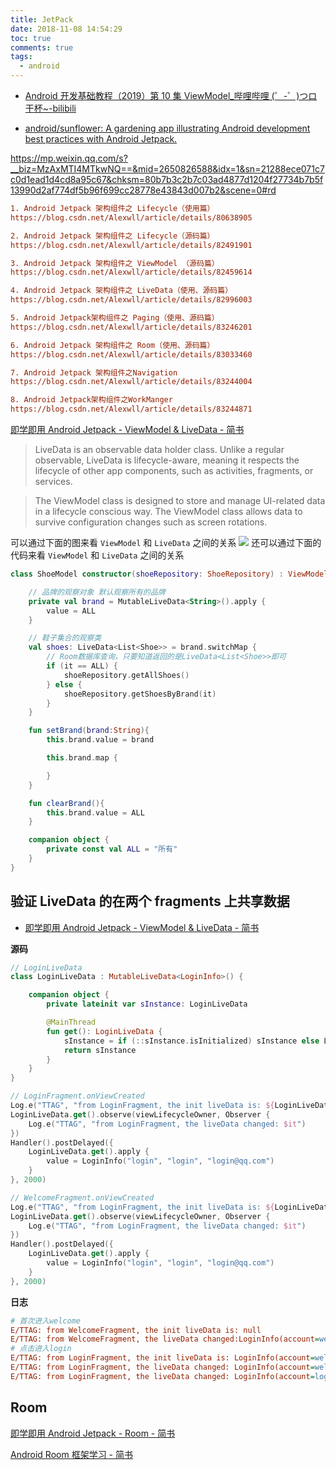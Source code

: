 ```yaml
---
title: JetPack
date: 2018-11-08 14:54:29
toc: true
comments: true
tags:
  - android
---
```


- [Android 开发基础教程（2019）第 10 集 ViewModel\_哔哩哔哩 (゜-゜)つロ 干杯~-bilibili](https://www.bilibili.com/video/av53400133/?spm_id_from=333.788.videocard.12)

- [android/sunflower: A gardening app illustrating Android development best practices with Android Jetpack.](https://github.com/android/sunflower)

https://mp.weixin.qq.com/s?__biz=MzAxMTI4MTkwNQ==&mid=2650826588&idx=1&sn=21288ece071c7c0d1ead1d4cd8a95c67&chksm=80b7b3c2b7c03ad4877d1204f27734b7b5f13990d2af774df5b96f699cc28778e43843d007b2&scene=0#rd

```ini
1. Android Jetpack 架构组件之 Lifecycle（使用篇）
https://blog.csdn.net/Alexwll/article/details/80638905

2. Android Jetpack 架构组件之 Lifecycle（源码篇）
https://blog.csdn.net/Alexwll/article/details/82491901

3. Android Jetpack 架构组件之 ViewModel （源码篇）
https://blog.csdn.net/Alexwll/article/details/82459614

4. Android Jetpack 架构组件之 LiveData（使用、源码篇）
https://blog.csdn.net/Alexwll/article/details/82996003

5. Android Jetpack架构组件之 Paging（使用、源码篇）
https://blog.csdn.net/Alexwll/article/details/83246201

6. Android Jetpack 架构组件之 Room（使用、源码篇）
https://blog.csdn.net/Alexwll/article/details/83033460

7. Android Jetpack 架构组件之Navigation
https://blog.csdn.net/Alexwll/article/details/83244004

8. Android Jetpack架构组件之WorkManger
https://blog.csdn.net/Alexwll/article/details/83244871

```

[即学即用 Android Jetpack - ViewModel & LiveData - 简书](https://www.jianshu.com/p/81a284969f03)

> LiveData is an observable data holder class. Unlike a regular observable, LiveData is lifecycle-aware, meaning it respects the lifecycle of other app components, such as activities, fragments, or services.

> The ViewModel class is designed to store and manage UI-related data in a lifecycle conscious way. The ViewModel class allows data to survive configuration changes such as screen rotations.

可以通过下面的图来看 `ViewModel` 和 `LiveData` 之间的关系
![](https://upload-images.jianshu.io/upload_images/9271486-93980cb4a2458d6d.png?imageMogr2/auto-orient/strip|imageView2/2/w/803)
还可以通过下面的代码来看 `ViewModel` 和 `LiveData` 之间的关系

```kotlin
class ShoeModel constructor(shoeRepository: ShoeRepository) : ViewModel() {

    // 品牌的观察对象 默认观察所有的品牌
    private val brand = MutableLiveData<String>().apply {
        value = ALL
    }

    // 鞋子集合的观察类
    val shoes: LiveData<List<Shoe>> = brand.switchMap {
        // Room数据库查询，只要知道返回的是LiveData<List<Shoe>>即可
        if (it == ALL) {
            shoeRepository.getAllShoes()
        } else {
            shoeRepository.getShoesByBrand(it)
        }
    }

    fun setBrand(brand:String){
        this.brand.value = brand

        this.brand.map {

        }
    }

    fun clearBrand(){
        this.brand.value = ALL
    }

    companion object {
        private const val ALL = "所有"
    }
}
```

## 验证 LiveData 的在两个 fragments 上共享数据

- [即学即用 Android Jetpack - ViewModel & LiveData - 简书](https://www.jianshu.com/p/81a284969f03)

**源码**

```kotlin
// LoginLiveData
class LoginLiveData : MutableLiveData<LoginInfo>() {

    companion object {
        private lateinit var sInstance: LoginLiveData

        @MainThread
        fun get(): LoginLiveData {
            sInstance = if (::sInstance.isInitialized) sInstance else LoginLiveData()
            return sInstance
        }
    }
}

// LoginFragment.onViewCreated
Log.e("TTAG", "from LoginFragment, the init liveData is: ${LoginLiveData.get().value}")
LoginLiveData.get().observe(viewLifecycleOwner, Observer {
    Log.e("TTAG", "from LoginFragment, the liveData changed: $it")
})
Handler().postDelayed({
    LoginLiveData.get().apply {
        value = LoginInfo("login", "login", "login@qq.com")
    }
}, 2000)

// WelcomeFragment.onViewCreated
Log.e("TTAG", "from LoginFragment, the init liveData is: ${LoginLiveData.get().value}")
LoginLiveData.get().observe(viewLifecycleOwner, Observer {
    Log.e("TTAG", "from LoginFragment, the liveData changed: $it")
})
Handler().postDelayed({
    LoginLiveData.get().apply {
        value = LoginInfo("login", "login", "login@qq.com")
    }
}, 2000)
```

**日志**

```ini
# 首次进入welcome
E/TTAG: from WelcomeFragment, the init liveData is: null
E/TTAG: from WelcomeFragment, the liveData changed:LoginInfo(account=welcome, pwd=welcome, email=welcome@qq.com)
# 点击进入login
E/TTAG: from LoginFragment, the init liveData is: LoginInfo(account=welcome, pwd=welcome, email=welcome@qq.com)
E/TTAG: from LoginFragment, the liveData changed: LoginInfo(account=welcome, pwd=welcome, email=welcome@qq.com)
E/TTAG: from LoginFragment, the liveData changed: LoginInfo(account=login, pwd=login, email=login@qq.com)
```

## Room

[即学即用 Android Jetpack - Room - 简书](https://www.jianshu.com/p/815c7db24b6d)

[Android Room 框架学习 - 简书](https://www.jianshu.com/p/3e358eb9ac43)
